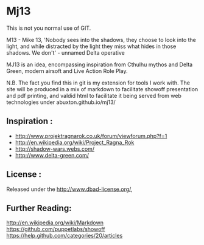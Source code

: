 Mj13
====

This is not you normal use of GIT.

M13 - Mike 13, 'Nobody sees into the shadows, they choose to look into the light, and while distracted by the light they miss what hides in those shadows. We don't' - unnamed Delta operative 

MJ13 is an idea, encompassing inspiration from Cthulhu mythos and Delta Green, modern airsoft and Live Action Role Play.

N.B.
The fact you find this in git is my extension for tools I work with.
The site will be produced in a mix of markdown to facilitate showoff presentation and pdf printing, and valdid html to facilitate it being served from web technologies under abuxton.github.io/mj13/


Inspiration :
-------------
 * http://www.projektragnarok.co.uk/forum/viewforum.php?f=1 
 * http://en.wikipedia.org/wiki/Project_Ragna_Rok
 * http://shadow-wars.webs.com/
 * http://www.delta-green.com/

License :
---------
Released under the http://www.dbad-license.org/, 

Further Reading:
----------------
http://en.wikipedia.org/wiki/Markdown
https://github.com/puppetlabs/showoff
https://help.github.com/categories/20/articles

